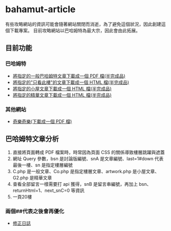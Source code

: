 # bahamut-article
有些攻略網站的資訊可能會隨著網站關閉而消逝，為了避免這個狀況，因此創建這個下載專案。
目前攻略網站以巴哈姆特為最大宗，因此會由此拓展。

## 目前功能
### 巴哈姆特
* [將指定的一般巴哈姆特文章下載成一個 PDF 檔(半完成品)](lib/article_crawler.md)
* [將指定的"只看此樓"的文章下載成一個 HTML 檔(半完成品)](lib/spec_crawler.md)
* [將指定的小屋文章下載成一個 HTML 檔(半完成品)](lib/house_crawler.md)
* [將指定的精華文章下載成一個 HTML 檔(半完成品)](lib/star_crawler.md)

### 其他網站
* [奇樂奇樂(下載成一個 PDF 檔)](lib/kirokiro_crawler.md)

## 巴哈姆特文章分析
1. 直接將頁面轉成 PDF 檔案時，時常因為頁面 CSS 的關係導致樓層跳躍與遮蓋
2. 網址 Query 參數，bsn 是討論版編號、snA 是文章編號、last=1#down 代表最後一樓、sn 是指定樓層編號
3. C.php 是一般文章、Co.php 是指定樓層文章、artwork.php 是小屋文章、G2.php 是精華文章
4. 查看全部留言一樣需要打 api 獲得，snB 是留言串編號，再加上 bsn、returnHtml=1、next_snC=0 等資訊
5. 一頁20樓

### 兩個##代表之後會再優化
* [修正日誌](lib/revise_log.md)
